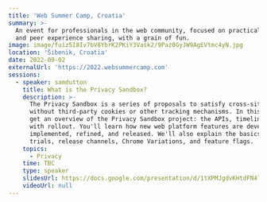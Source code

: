 ```yaml
---
title: 'Web Summer Camp, Croatia'
summary: >-
  An event for professionals in the web community, focused on practical learning
  and peer experience sharing, with a grain of fun.
image: image/fuiz5I8Iv7bV8YbrK2PKiY3Vask2/9Paz0GyJW9AgEVtmc4yN.jpg
location: 'Šibenik, Croatia'
date: 2022-09-02
externalUrl: 'https://2022.websummercamp.com'
sessions:
  - speaker: samdutton
    title: What is the Privacy Sandbox?
    description: >-
      The Privacy Sandbox is a series of proposals to satisfy cross-site use cases
      without third-party cookies or other tracking mechanisms. In this session, you'll
      get an overview of the Privacy Sandbox project: the APIs, timeline, and progress
      with rollout. You'll learn how new web platform features are developed,
      implemented, refined, and released. We'll also explain the basics of origin
      trials, release channels, Chrome Variations, and feature flags.
    topics:
      - Privacy
    time: TBC
    type: speaker
    slidesUrl: https://docs.google.com/presentation/d/1tXPMJgdvKHtdFN4lFu1K5hm6NjiayDg_l703YIo4Evc/edit?resourcekey=0-PRdLpkzhdYDMeAef0fP9NQ
    videoUrl: null
---
```

